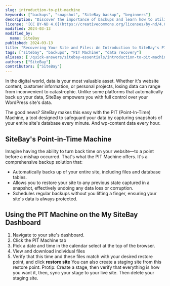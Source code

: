 ```yaml
---
slug: introduction-to-pit-machine
keywords: ["backups", "snapshot", "SiteBay backup", "beginners"]
description: "Discover the importance of backups and learn how to utilize SiteBay's Point-In-Time (PIT) Machine for easy and efficient data backups."
license: '[CC BY-ND 4.0](https://creativecommons.org/licenses/by-nd/4.0)'
modified: 2024-03-13
modified_by:
  name: SiteBay
published: 2024-03-13
title: "Recovering Your Site and Files: An Introduction to SiteBay's PIT Machine"
tags: ["sitebay", "backups", "PIT Machine", "data recovery"]
aliases: ['/quick-answers/sitebay-essentials/introduction-to-pit-machine/']
authors: ["SiteBay"]
contributors: ["SiteBay"]
---
```


In the digital world, data is your most valuable asset. Whether it's website content, customer information, or personal projects, losing data can range from inconvenient to catastrophic. Unlike some platforms that automatically back up your data, SiteBay empowers you with full control over your WordPress site's data.

The good news? SiteBay makes this easy with the PIT (Point-In-Time) Machine, a tool designed to safeguard your data by capturing snapshots of your entire site's database every minute. And wp-content data every hour.

## SiteBay's Point-in-Time Machine

Imagine having the ability to turn back time on your website—to a point before a mishap occurred. That's what the PIT Machine offers. It's a comprehensive backup solution that:

- Automatically backs up of your entire site, including files and database tables.
- Allows you to restore your site to any previous state captured in a snapshot, effectively undoing any data loss or corruption.
- Schedules regular backups without you lifting a finger, ensuring your site's data is always protected.

## Using the PIT Machine on the My SiteBay Dashboard
1. Navigate to your site's dashboard.
1. Click the PIT Machine tab
1. Pick a date and time in the calendar select at the top of the browser.
1. View and download individual files
1. Verify that this time and these files match with your desired restore point, and click **restore site** 
You can also create a staging site from this restore point. 
Protip: Create a stage, then verify that everything is how you want it, then, sync your stage to your live site. Then delete your staging site.

